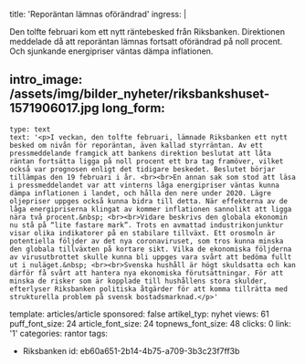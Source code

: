 title: 'Reporäntan lämnas oförändrad'
ingress: |
  <p>Den tolfte februari kom ett nytt räntebesked från Riksbanken. Direktionen meddelade då att reporäntan lämnas fortsatt oförändrad på noll procent. Och sjunkande energipriser väntas dämpa inflationen.
  </p>
  
intro_image: /assets/img/bilder_nyheter/riksbankshuset-1571906017.jpg
long_form:
  -
    type: text
    text: '<p>I veckan, den tolfte februari, lämnade Riksbanken ett nytt besked om nivån för reporäntan, även kallad styrräntan. Av ett pressmeddelande framgick att bankens direktion beslutat att låta räntan fortsätta ligga på noll procent ett bra tag framöver, vilket också var prognosen enligt det tidigare beskedet. Beslutet börjar tillämpas den 19 februari i år. <br><br>En annan sak som stod att läsa i pressmeddelandet var att vinterns låga energipriser väntas kunna dämpa inflationen i landet, och hålla den nere under 2020. Lägre oljepriser uppges också kunna bidra till detta. När effekterna av de låga energipriserna klingat av kommer inflationen sannolikt att ligga nära två procent.&nbsp; <br><br>Vidare beskrivs den globala ekonomin nu stå på “lite fastare mark”. Trots en avmattad industrikonjunktur visar olika indikatorer på en stabilare tillväxt. Ett orosmoln är potentiella följder av det nya coronaviruset, som tros kunna minska den globala tillväxten på kortare sikt. Vilka de ekonomiska följderna av virusutbrottet skulle kunna bli uppges vara svårt att bedöma fullt ut i nuläget.&nbsp; <br><br>Svenska hushåll är högt skuldsatta och kan därför få svårt att hantera nya ekonomiska förutsättningar. För att minska de risker som är kopplade till hushållens stora skulder, efterlyser Riksbanken politiska åtgärder för att komma tillrätta med strukturella problem på svensk bostadsmarknad.</p>'
template: articles/article
sponsored: false
artikel_typ: nyhet
views: 61
puff_font_size: 24
article_font_size: 24
topnews_font_size: 48
clicks: 0
link: '1'
categories: rantor
tags:
  - Riksbanken
id: eb60a651-2b14-4b75-a709-3b3c23f7ff3b
